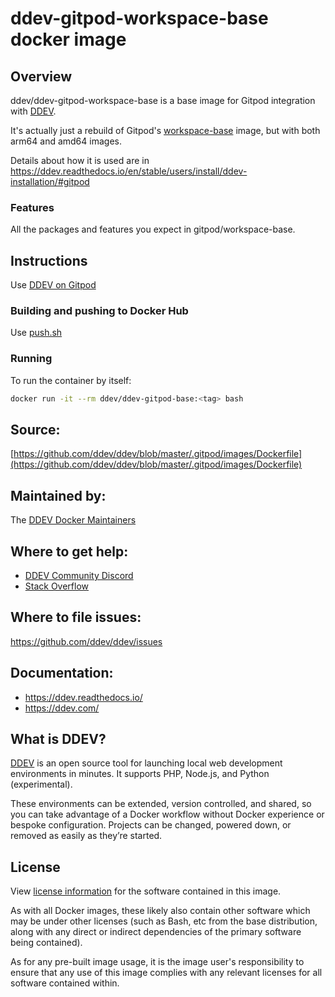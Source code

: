 # ddev-gitpod-workspace-base docker image

## Overview

ddev/ddev-gitpod-workspace-base is a base image for Gitpod integration with [DDEV](https://github.com/ddev/ddev).

It's actually just a rebuild of Gitpod's [workspace-base](https://hub.docker.com/r/gitpod/workspace-base) image, but with both arm64 and amd64 images. 

Details about how it is used are in https://ddev.readthedocs.io/en/stable/users/install/ddev-installation/#gitpod

### Features

All the packages and features you expect in gitpod/workspace-base.

## Instructions

Use [DDEV on Gitpod](https://ddev.readthedocs.io/en/stable/users/install/ddev-installation/#gitpod)

### Building and pushing to Docker Hub

Use [push.sh](https://github.com/ddev/ddev/blob/master/.gitpod/images/push.sh)

### Running

To run the container by itself:

```bash
docker run -it --rm ddev/ddev-gitpod-base:<tag> bash
```

## Source:

[https://github.com/ddev/ddev/blob/master/.gitpod/images/Dockerfile](https://github.com/ddev/ddev/blob/master/.gitpod/images/Dockerfile)

## Maintained by:

The [DDEV Docker Maintainers](https://github.com/ddev)

## Where to get help:

* [DDEV Community Discord](https://discord.gg/5wjP76mBJD)
* [Stack Overflow](https://stackoverflow.com/questions/tagged/ddev)

## Where to file issues:

https://github.com/ddev/ddev/issues

## Documentation:

* https://ddev.readthedocs.io/
* https://ddev.com/

## What is DDEV?

[DDEV](https://github.com/ddev/ddev) is an open source tool for launching local web development environments in minutes. It supports PHP, Node.js, and Python (experimental).

These environments can be extended, version controlled, and shared, so you can take advantage of a Docker workflow without Docker experience or bespoke configuration. Projects can be changed, powered down, or removed as easily as they’re started.

## License

View [license information](https://github.com/ddev/ddev/blob/master/LICENSE) for the software contained in this image.

As with all Docker images, these likely also contain other software which may be under other licenses (such as Bash, etc from the base distribution, along with any direct or indirect dependencies of the primary software being contained).

As for any pre-built image usage, it is the image user's responsibility to ensure that any use of this image complies with any relevant licenses for all software contained within.